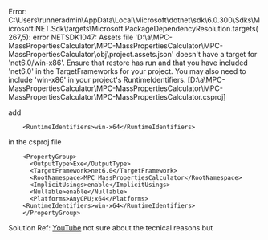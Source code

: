Error: C:\Users\runneradmin\AppData\Local\Microsoft\dotnet\sdk\6.0.300\Sdks\Microsoft.NET.Sdk\targets\Microsoft.PackageDependencyResolution.targets(267,5): error NETSDK1047: Assets file 'D:\a\MPC-MassPropertiesCalculator\MPC-MassPropertiesCalculator\MPC-MassPropertiesCalculator\obj\project.assets.json' doesn't have a target for 'net6.0/win-x86'. Ensure that restore has run and that you have included 'net6.0' in the TargetFrameworks for your project. You may also need to include 'win-x86' in your project's RuntimeIdentifiers. [D:\a\MPC-MassPropertiesCalculator\MPC-MassPropertiesCalculator\MPC-MassPropertiesCalculator\MPC-MassPropertiesCalculator.csproj]

add 

        <RuntimeIdentifiers>win-x64</RuntimeIdentifiers>

in the csproj file


        <PropertyGroup>
          <OutputType>Exe</OutputType>
          <TargetFramework>net6.0</TargetFramework>
          <RootNamespace>MPC_MassPropertiesCalculator</RootNamespace>
          <ImplicitUsings>enable</ImplicitUsings>
          <Nullable>enable</Nullable>
          <Platforms>AnyCPU;x64</Platforms>
        <RuntimeIdentifiers>win-x64</RuntimeIdentifiers>
        </PropertyGroup>
        
Solution Ref: [YouTube](https://youtu.be/VIlDni8-iWM)
not sure about the tecnical reasons but
